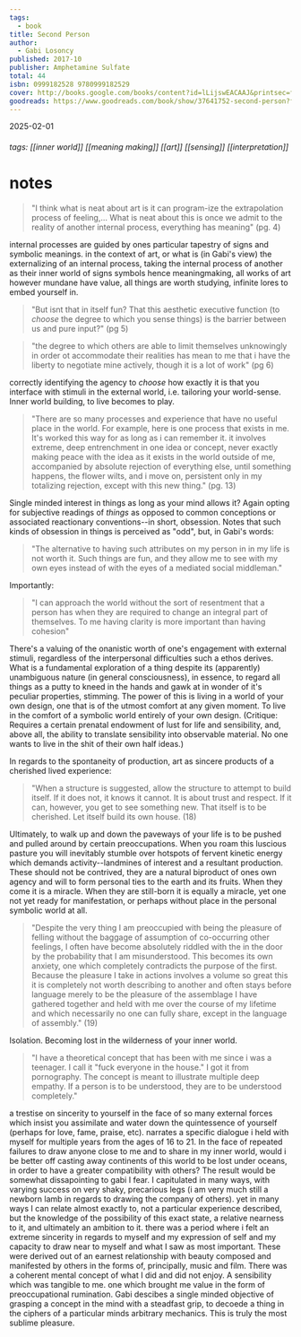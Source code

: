 ```yaml
---
tags:
  - book
title: Second Person
author:
  - Gabi Losoncy
published: 2017-10
publisher: Amphetamine Sulfate
total: 44
isbn: 0999182528 9780999182529
cover: http://books.google.com/books/content?id=lLijswEACAAJ&printsec=frontcover&img=1&zoom=1&source=gbs_api
goodreads: https://www.goodreads.com/book/show/37641752-second-person?from_search=true&from_srp=true&qid=wv7GOI7LNS&rank=1
---
```

2025-02-01
###### tags: [[inner world]] [[meaning making]] [[art]] [[sensing]] [[interpretation]]
# notes

> "I think what is neat about art is it can program-ize the extrapolation process of feeling,... What is neat about this is once we admit to the reality of another internal process, everything has meaning" (pg. 4)

internal processes are guided by ones particular tapestry of signs and symbolic meanings. in the context of art, or what is (in Gabi's view) the externalizing of an internal process, taking the internal process of another as their inner world of signs symbols hence meaningmaking, all works of art however mundane have value, all things are worth studying, infinite lores to embed yourself in.

> "But isnt that in itself fun? That this aesthetic executive function (to *choose* the degree to which you sense things) is the barrier between us and pure input?" (pg 5)

> "the degree to which others are able to limit themselves unknowingly in order ot accommodate their realities has mean to me that i have the liberty to negotiate mine actively, though it is a lot of work" (pg 6)

correctly identifying the agency to *choose* how exactly it is that you interface with stimuli in the external world, i.e. tailoring your world-sense. Inner world building, to live becomes to play. 

> "There are so many processes and experience that have no useful place in the world. For example, here is one process that exists in me. It's worked this way for as long as i can remember it. it involves extreme, deep entrenchment in one idea or concept, never exactly making peace with the idea as it exists in the world outside of me, accompanied by absolute rejection of everything else, until something happens, the flower wilts, and i move on, persistent only in my totalizing rejection, except with this new thing." (pg. 13)

Single minded interest in things as long as your mind allows it? Again opting for subjective readings of *things* as opposed to common conceptions or associated reactionary conventions--in short, obsession. Notes that such kinds of obsession in things is perceived as "odd", but, in Gabi's words:

> "The alternative to having such attributes on my person in in my life is not worth it. Such things are fun, and they allow me to see with my own eyes instead of with the eyes of a mediated social middleman."

Importantly: 

> "I can approach the world without the sort of resentment that a person has when they are required to change an integral part of themselves. To me having clarity is more important than having cohesion"

There's a valuing of the onanistic worth of one's engagement with external stimuli, regardless of the interpersonal difficulties such a ethos derives. What is a fundamental exploration of a thing despite its (apparently) unambiguous nature (in general consciousness), in essence, to regard all things as a putty to kneed in the hands and gawk at in wonder of it's peculiar properties, stimming. The power of this is living in a world of your own design, one that is of the utmost comfort at any given moment. To live in the comfort of a symbolic world entirely of your own design. (Critique: Requires a certain prenatal endowment of lust for life and sensibility, and, above all, the ability to translate sensibility into observable material. No one wants to live in the shit of their own half ideas.)

In regards to the spontaneity of production, art as sincere products of a cherished lived experience:

> "When a structure is suggested, allow the structure to attempt to build itself. If it does not, it knows it cannot. It is about trust and respect. If it can, however, you get to see something new. That itself is to be cherished. Let itself build its own house. (18)

Ultimately, to walk up and down the paveways of your life is to be pushed and pulled around by certain preoccupations. When you roam this luscious pasture you will inevitably stumble over hotspots of fervent kinetic energy which demands activity--landmines of interest and a resultant production. These should not be contrived, they are a natural biproduct of ones own agency and will to form personal ties to the earth and its fruits. When they come it is a miracle. When they are still-born it is equally a miracle, yet one not yet ready for manifestation, or perhaps without place in the personal symbolic world at all.

>"Despite the very thing I am preoccupied with being the pleasure of felling without the baggage of assumption of co-occurring other feelings, I often have become absolutely riddled with the  in the door by the probability that I am misunderstood. This becomes its own anxiety, one which completely contradicts the purpose of the first. Because the pleasure I take in actions involves a volume so great this it is completely not worth describing to another and often stays before language merely to be the pleasure of the assemblage I have gathered together and held with me over the course of my lifetime and which necessarily no one can fully share, except in the language of assembly." (19)

Isolation. Becoming lost in the wilderness of your inner world.

>"I have a theoretical concept that has been with me since i was a teenager. I call it "fuck everyone in the house." I got it from pornography. The concept is meant to illustrate multiple deep empathy. If a person is to be understood, they are to be understood completely."


a trestise on sincerity to yourself in the face of so many external forces which insist you assimilate and water down the quintessence of yourself (perhaps for love, fame, praise, etc). narrates a specific dialogue i held with myself for multiple years from the ages of 16 to 21. In the face of repeated failures to draw anyone close to me and to share in my inner world, would i be better off casting away continents of this world to be lost under oceans, in order to have a greater compatibility with others? The result would be somewhat dissapointing to gabi I fear. I capitulated in many ways, with varying success on very shaky, precarious legs (i am very much still a newborn lamb in regards to drawing the company of others). yet in many ways I can relate almost exactly to, not a particular experience described, but the knowledge of the possibility of this exact state, a relative nearness to it, and ultimately an ambition to it. there was a period where i felt an extreme sincerity in regards to myself and my expression of self and my capacity to draw near to myself and what I saw as most important. These were derived out of an earnest relationship with beauty composed and manifested by others in the forms of, principally, music and film. There was a coherent mental concept of what I did and did not enjoy. A sensibility which was tangible to me. one which brought me value in the form of preoccupational rumination.  Gabi descibes a single minded objective of grasping a concept in the mind with a steadfast grip, to decoede a thing in the ciphers of a particular minds arbitrary mechanics. This is truly the most sublime pleasure.


